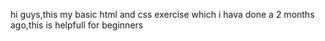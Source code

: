 hi guys,this my basic html and css exercise which i hava done a 2 months ago,this is helpfull for beginners

